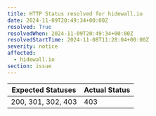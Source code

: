 ```yaml
---
title: HTTP Status resolved for hidewall.io
date: 2024-11-09T20:49:34+00:00Z
resolved: True
resolvedWhen: 2024-11-09T20:49:34+00:00Z
resolvedStartTime: 2024-11-08T11:28:04+00:00Z
severity: notice
affected:
  - hidewall.io
section: issue
---
```


| Expected Statuses | Actual Status  |
|-------------------|----------------|
| 200, 301, 302, 403 | 403 |
